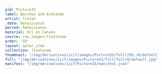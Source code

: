 ```yaml
---
pid: Picture33
label: Bacchus and Ardiande
artist: Titian
_date: Renaissance
period: Renaissance
material: Oil on Canvas
source: raw_images/finalexam
order: '32'
layout: qatar_item
collection: finalexam
thumbnail: "/img/derivatives/iiif/images/Picture33/full/250,/0/default.jpg"
full: "/img/derivatives/iiif/images/Picture33/full/full/0/default.jpg"
manifest: "/img/derivatives/iiif/Picture33/manifest.json"
---
```

